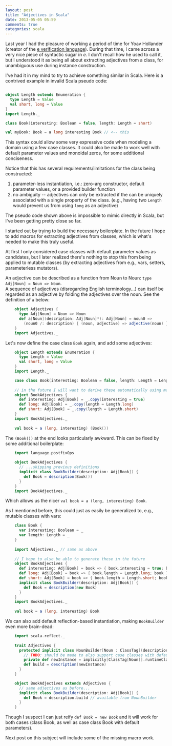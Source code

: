 ```yaml
---
layout: post
title: "Adjectives in Scala"
date: 2013-05-05 05:59
comments: true
categories: scala
---
```


Last year I had the pleasure of working a period of time for Yoav Hollander (creator of the [e verification language](http://en.wikipedia.org/wiki/E_%28verification_language%29)). During that time, I came across a very nice piece of syntactic sugar in *e*. I don't recall how he used to call it, but I understood it as being all about extracting adjectives from a class, for unambiguous use during instance construction.

I've had it in my mind to try to achieve something similar in Scala. Here is a contrived example in invalid Scala pseudo code:

``` scala

object Length extends Enumeration {
  type Length = Value
  val short, long = Value
}
import Length._

class Book(interesting: Boolean = false, length: Length = short)

val myBook: Book = a long interesting Book // <-- this

```

This syntax could allow some very expressive code when modeling a domain using a few case classes. It could also be made to work well with default parameter values and monoidal zeros, for some additional conciseness.

Notice that this has several requirements/limitations for the class being constructed:

1. parameter-less instantiation, i.e.: zero-arg constructor, default parameter values, or a provided builder function
2. no ambiguity -- adjectives can only be extracted if the can be uniquely associated with a single property of the class. (e.g., having two `Length` would prevent us from using `long` as an adjective)

The pseudo code shown above is impossible to mimic directly in Scala, but I've been getting pretty close so far. 

I started out by trying to build the necessary boilerplate. In the future I hope to add macros for extracting adjectives from classes, which is what's needed to make this truly useful.

At first I only considered case classes with default parameter values as candidates, but I later realized there's nothing to stop this from being applied to mutable classes (by extracting adjectives from e.g., vars, setters, parameterless mutators).

An adjective can be described as a function from Noun to Noun: `type Adj[Noun] = Noun => Noun`.  
A sequence of adjectives (disregarding English terminology...) can itself be regarded as an adjective by folding the adjectives over the noun. See the definition of `a` below:

``` scala
    object Adjectives {
      type Adj[Noun] = Noun => Noun
      def a[Noun](description: Adj[Noun]*): Adj[Noun] = noun0 =>
        (noun0 /: description) { (noun, adjective) => adjective(noun) }
    }
    import Adjectives._
```

Let's now define the case class `Book` again, and add some adjectives:

``` scala
    object Length extends Enumeration {
      type Length = Value
      val short, long = Value
    }
    import Length._

    case class Book(interesting: Boolean = false, length: Length = Length.short)
    
    // in the future I will want to derive these automatically using macros:
    object BookAdjectives {
      def interesting: Adj[Book] = _.copy(interesting = true)
      def long: Adj[Book] = _.copy(length = Length.long)
      def short: Adj[Book] = _.copy(length = Length.short)
    }
    import BookAdjectives._
    
    val book = a (long, interesting) (Book())
```
    
The `(Book())` at the end looks particularly awkward. This can be fixed by some additional boilerplate:

``` scala
    import language.postfixOps
    
    object BookAdjectives {
      // ...skipping previous definitions
      implicit class BookBuilder(description: Adj[Book]) {
        def Book = description(Book())
      }
    }
    import BookAdjectives._
```
    
Which allows us the nicer `val book = a (long, interesting) Book`.

As I mentioned before, this could just as easily be generalized to, e.g., mutable classes with vars:

``` scala
    class Book {
      var interesting: Boolean = _
      var length: Length = _
    }
    
    import Adjectives._ // same as above
    
    // I hope to also be able to generate these in the future
    object BookAdjectives {
      def interesting: Adj[Book] = book => { book.interesting = true; book }
      def long: Adj[Book] = book => { book.length = Length.long; book }
      def short: Adj[Book] = book => { book.length = Length.short; book }
      implicit class BookBuilder(description: Adj[Book]) {
        def Book = description(new Book)
      }
    }
    import BookAdjectives._
    
    val book = a (long, interesting) Book
```
    
We can also add default reflection-based instantiation, making `BookBuilder` even more brain-dead:

``` scala
    import scala.reflect._
    
    trait Adjectives {
      protected implicit class NounBuilder[Noun : ClassTag](description: Adj[Noun]) {
        // TODO: should be made to also support case classes with default parameters
        private def newInstance = implicitly[ClassTag[Noun]].runtimeClass.newInstance.asInstanceOf[Noun]
        def build = description(newInstance)
      }
    }

    object BookAdjectives extends Adjectives {
      // same adjectives as before...
      implicit class BookBuilder(description: Adj[Book]) {
        def Book = description.build // available from NounBuilder
      }
    }
```

Though I suspect I can just reify `def Book = new Book` and it will work for both cases (class Book, as well as case class Book with default parameters).

Next post on this subject will include some of the missing macro work.